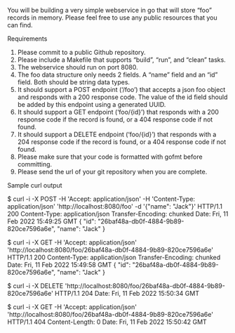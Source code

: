 You will be building a very simple webservice in go that will store “foo” records in memory. Please feel free to use any public resources that you can find. 


Requirements

1.	Please commit to a public Github repository.
2.	Please include a Makefile that supports “build”, “run”, and “clean” tasks. 
3.	The webservice should run on port 8080.
4.	The foo data structure only needs 2 fields. A “name” field and an “id” field. Both should be string data types. 
5.	It should support a POST endpoint (‘/foo’) that accepts a json foo object and responds with a 200 response code. The value of the id field should be added by this endpoint using a generated UUID.
6.	It should support a GET endpoint (‘foo/{id}’) that responds with a 200 response code if the record is found, or a 404 response code if not found.
7.	It should support a DELETE endpoint (‘foo/{id}’) that responds with a 204 response code if the record is found, or a 404 response code if not found.
8.	Please make sure that your code is formatted with gofmt before committing.
9.	Please send the url of your git repository when you are complete.



Sample curl output

$ curl -i -X POST -H 'Accept: application/json' -H 'Content-Type: application/json' 'http://localhost:8080/foo' -d '{"name": "Jack"}'
HTTP/1.1 200 
Content-Type: application/json
Transfer-Encoding: chunked
Date: Fri, 11 Feb 2022 15:49:25 GMT
{
  "id": "26baf48a-db0f-4884-9b89-820ce7596a6e",
  "name": "Jack"
}


$ curl -i -X GET -H 'Accept: application/json' 'http://localhost:8080/foo/26baf48a-db0f-4884-9b89-820ce7596a6e'
HTTP/1.1 200 
Content-Type: application/json
Transfer-Encoding: chunked
Date: Fri, 11 Feb 2022 15:49:58 GMT
{
  "id": "26baf48a-db0f-4884-9b89-820ce7596a6e",
  "name": "Jack"
}


$ curl -i -X DELETE 'http://localhost:8080/foo/26baf48a-db0f-4884-9b89-820ce7596a6e'
HTTP/1.1 204 
Date: Fri, 11 Feb 2022 15:50:34 GMT


$ curl -i -X GET -H 'Accept: application/json' 'http://localhost:8080/foo/26baf48a-db0f-4884-9b89-820ce7596a6e'
HTTP/1.1 404 
Content-Length: 0
Date: Fri, 11 Feb 2022 15:50:42 GMT 